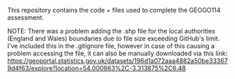 This repository contains the code + files used to complete the GEOGO114 assessment. 

NOTE:
There was a problem adding the .shp file for the local authorities (England and Wales) boundaries due to file size exceeding GitHub's limit. I've included this in the .gitignore file, however in case of this causing a problem accessing the file, it can also be manually downloaded via this link:
https://geoportal.statistics.gov.uk/datasets/196d1a072aaa4882a50be333679d4f63/explore?location=54.000863%2C-3.313875%2C6.48

